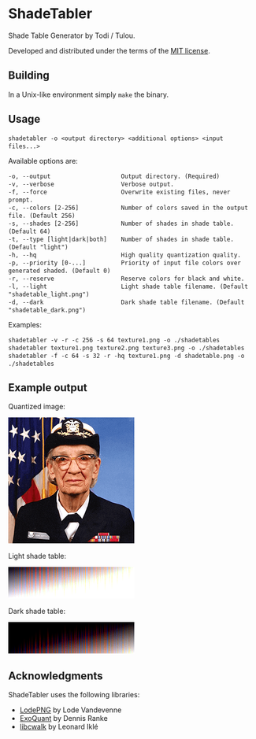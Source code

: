 # ShadeTabler
Shade Table Generator by Todi / Tulou.

Developed and distributed under the terms of the [MIT license](./LICENSE).

## Building

In a Unix-like environment simply `make` the binary.

## Usage

	shadetabler -o <output directory> <additional options> <input files...>

Available options are:

	-o, --output                    Output directory. (Required)
	-v, --verbose                   Verbose output.
	-f, --force                     Overwrite existing files, never prompt.
	-c, --colors [2-256]            Number of colors saved in the output file. (Default 256)
	-s, --shades [2-256]            Number of shades in shade table. (Default 64)
	-t, --type [light|dark|both]    Number of shades in shade table. (Default "light")
	-h, --hq                        High quality quantization quality.
	-p, --priority [0-...]          Priority of input file colors over generated shaded. (Default 0)
	-r, --reserve                   Reserve colors for black and white.
	-l, --light                     Light shade table filename. (Default "shadetable_light.png")
	-d, --dark                      Dark shade table filename. (Default "shadetable_dark.png")

Examples:

	shadetabler -v -r -c 256 -s 64 texture1.png -o ./shadetables
	shadetabler texture1.png texture2.png texture3.png -o ./shadetables
	shadetabler -f -c 64 -s 32 -r -hq texture1.png -d shadetable.png -o ./shadetables

## Example output
Quantized image:

![Quantized image](images/texture_quantized.png)

Light shade table:

![Shade table light](images/shadetable_light.png)

Dark shade table:

![Shade table dark](images/shadetable_dark.png)

## Acknowledgments
ShadeTabler uses the following libraries:

* [LodePNG](https://lodev.org/lodepng/) by Lode Vandevenne
* [ExoQuant](https://github.com/exoticorn/exoquant/) by Dennis Ranke
* [libcwalk](https://github.com/likle/cwalk/) by Leonard Iklé
